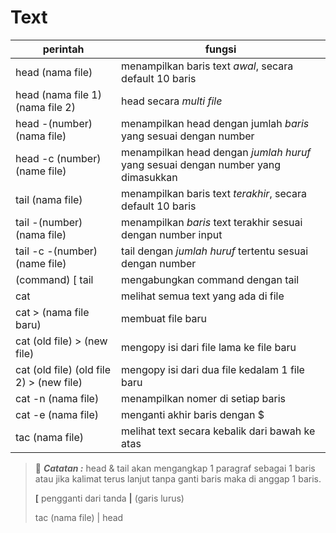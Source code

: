 # Text

| perintah | fungsi |
| ---      |    --- |
|head (nama file) | menampilkan baris text *awal*, secara default 10 baris|
|head (nama file 1) (nama file 2)  | head secara *multi file* |
|head -(number) (nama file) | menampilkan head dengan jumlah *baris* yang sesuai dengan number|
|head -c (number) (name file) | menampilkan head dengan *jumlah huruf* yang sesuai dengan number yang dimasukkan |
|tail (nama file) | menampilkan baris text *terakhir*, secara default 10 baris|
|tail -(number) (nama file) | menampilkan *baris* text terakhir sesuai dengan number input|
|tail -c -(number) (name file) | tail dengan *jumlah huruf* tertentu sesuai dengan number |
| (command) [ tail | mengabungkan command dengan tail|
|cat | melihat semua text yang ada di file|
|cat > (nama file baru) | membuat file baru|
|cat (old file) > (new file) | mengopy isi dari file lama ke file baru|
|cat (old file) (old file 2) > (new file) | mengopy isi dari dua file kedalam 1 file baru |
|cat -n (nama file) | menampilkan nomer di setiap baris|
|cat -e (nama file) | menganti akhir baris dengan $ |
|tac (nama file) | melihat text secara kebalik dari bawah ke atas |


> :memo: ***Catatan :*** head & tail akan mengangkap 1 paragraf sebagai 1 baris atau jika kalimat terus lanjut tanpa ganti baris maka di anggap 1 baris.
>
>**[** pengganti dari tanda **|** (garis lurus)
>
> tac (nama file) | head
